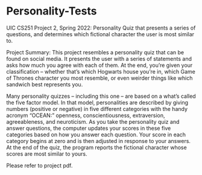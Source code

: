 # Personality-Tests
UIC CS251 Project 2, Spring 2022: Personality Quiz that presents a series of questions, and determines which fictional character the user is most similar to.

Project Summary:
This project resembles a personality quiz that can be found on social media. It presents the user with a series of statements and asks how much you agree with each of them. At the end, you’re given your classification – whether that’s which Hogwarts house you’re in, which Game of Thrones character you most resemble, or even weirder things like which sandwich best represents you.

Many personality quizzes – including this one – are based on a what’s called the five factor model. In that model, personalities are described by giving numbers (positive or negative) in five different categories with the handy acronym “OCEAN:” openness, conscientiousness, extraversion, agreeableness, and neuroticism. As you take the personality quiz and answer questions, the computer updates your scores in these five categories based on how you answer each question. Your score in each category begins at zero and is then adjusted in response to your answers. At the end of the quiz, the program reports the fictional character whose scores are most similar to yours.

Please refer to project pdf.
